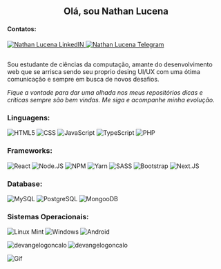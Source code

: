 <h2 align="center">Olá, sou Nathan Lucena</h2>
<h4 align="Left">Contatos:</h4>
<a href="https://www.linkedin.com/in/nathan-l-8981b5161/">
  <img alt="Nathan Lucena LinkedIN" src="https://img.shields.io/badge/LinkedIn-0077B5?style=for-the-badge&logo=linkedin&logoColor=white" />
</a>

<a href="https://t.me/Natan89">
  <img alt="Nathan Lucena Telegram" src="https://img.shields.io/badge/Telegram-2CA5E0?style=for-the-badge&logo=telegram&logoColor=white" />
</a>

##
Sou estudante de ciências da computação, amante do desenvolvimento web que se arrisca sendo seu proprio desing UI/UX com uma ótima comunicação e sempre em busca de novos desafios.

_Fique a vontade para dar uma olhada nos meus repositórios dicas e criticas sempre são bem vindas. Me siga e acompanhe minha evolução._


<h3 align="Left">Linguagens:</h3>
<p 
  <a>
    <img alt="HTML5" src="https://img.shields.io/badge/HTML5-E34F26?style=for-the-badge&logo=html5&logoColor=white" />
  </a> 
  <a>
    <img alt="CSS" src="https://img.shields.io/badge/CSS3-1572B6?style=for-the-badge&logo=css3&logoColor=white" />
  </a>
  <a>
    <img alt="JavaScript" src="https://img.shields.io/badge/JavaScript-F7DF1E?style=for-the-badge&logo=javascript&logoColor=black" />
  </a>
  <a>
    <img alt="TypeScript" src="https://img.shields.io/badge/TypeScript-007ACC?style=for-the-badge&logo=typescript&logoColor=white" />
  </a> 
  <a>
    <img alt="PHP" src="https://img.shields.io/badge/PHP-777BB4?style=for-the-badge&logo=php&logoColor=white" />
  </a>
</p>

<h3 align="Left">Frameworks:</h3>
<p 
  <a>
    <img alt="React" src="https://img.shields.io/badge/React-20232A?style=for-the-badge&logo=react&logoColor=61DAFB" />
  </a>
  <a>
    <img alt="Node.JS" src="https://img.shields.io/badge/Node.js-43853D?style=for-the-badge&logo=node-dot-js&logoColor=white" />
  </a> 
  <a>
    <img alt="NPM" src="https://img.shields.io/badge/npm-CB3837?style=for-the-badge&logo=npm&logoColor=white" />
  </a>
  <a>
    <img alt="Yarn" src="https://img.shields.io/badge/Yarn-2C8EBB?style=for-the-badge&logo=yarn&logoColor=white" />
  </a>
  <a>
    <img alt="SASS" src="https://img.shields.io/badge/Sass-CC6699?style=for-the-badge&logo=sass&logoColor=white" />
  </a> 
    <a>
    <img alt="Bootstrap" src="https://img.shields.io/badge/Bootstrap-563D7C?style=for-the-badge&logo=bootstrap&logoColor=white" />
  </a> 
  <a>
    <img alt="Next.JS" src="https://img.shields.io/badge/next.js-000000?style=for-the-badge&logo=nextdotjs&logoColor=white" />
  </a> 
</p>

<h3 align="Left">Database:</h3>
<p 
  <a>
    <img alt="MySQL" src="https://img.shields.io/badge/MySQL-00000F?style=for-the-badge&logo=mysql&logoColor=white" />
  </a>
  <a>
    <img alt="PostgreSQL" src="https://img.shields.io/badge/PostgreSQL-316192?style=for-the-badge&logo=postgresql&logoColor=white" />
  </a> 
  <a>
    <img alt="MongooDB" src="https://img.shields.io/badge/MongoDB-4EA94B?style=for-the-badge&logo=mongodb&logoColor=white" />
  </a>
</p>

<h3 align="Left">Sistemas Operacionais:</h3>
<p 
  <a>
    <img alt="Linux Mint" src="https://img.shields.io/badge/Linux_Mint-87CF3E?style=for-the-badge&logo=linux-mint&logoColor=white" />
  </a>
  <a>
    <img alt="Windows" src="https://img.shields.io/badge/Windows-0078D6?style=for-the-badge&logo=windows&logoColor=white" />
  </a> 
  <a>
    <img alt="Android" src="https://img.shields.io/badge/Android-3DDC84?style=for-the-badge&logo=android&logoColor=white" />
  </a>
</p>

<p><img align="left" src="https://github-readme-stats.vercel.app/api/top-langs?username=nathanlucena&show_icons=true&theme=dark&hide_border=true&locale=en&layout=compact" alt="devangelogoncalo" />

<img align="center" src="https://github-readme-stats.vercel.app/api?username=nathanlucena&show_icons=true&theme=dark&hide_border=true&locale=en" alt="devangelogoncalo" /></p>


  <img alt="Gif" widht="500px" src="https://27a7x92iyp7i4yd8b4bgzvnb-wpengine.netdna-ssl.com/wp-content/uploads/2017/06/api.gif" />

